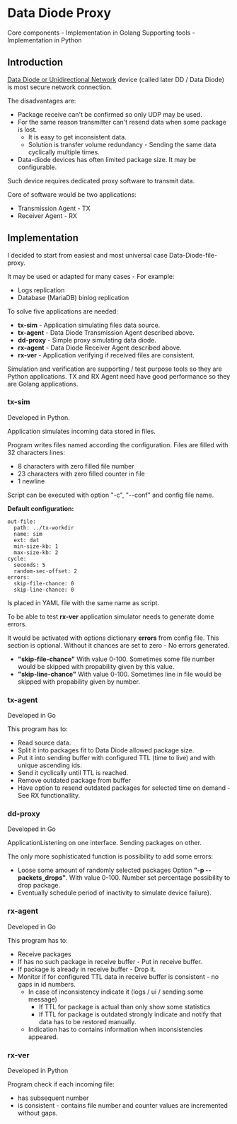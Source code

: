 # Data Diode Proxy

Core components - Implementation in Golang
Supporting tools - Implementation in Python

## Introduction

[Data Diode or Unidirectional Network](https://en.wikipedia.org/wiki/Unidirectional_network) device (called later DD / Data Diode) is most secure network connection.

The disadvantages are:

* Package receive can't be confirmed so only UDP may be used.
* For the same reason transmitter can't resend data when some package is lost.
  * It is easy to get inconsistent data.
  * Solution is transfer volume redundancy - Sending the same data cyclically multiple times.
* Data-diode devices has often limited package size. It may be configurable.

Such device requires dedicated proxy software to transmit data.

Core of software would be two applications:

* Transmission Agent - TX
* Receiver Agent - RX

## Implementation

I decided to start from easiest and most universal case Data-Diode-file-proxy.

It may be used or adapted for many cases - For example:

* Logs replication
* Database (MariaDB) binlog replication

To solve five applications are needed:

* **tx-sim** - Application simulating files data source.
* **tx-agent** - Data Diode Transmission Agent described above.
* **dd-proxy** - Simple proxy simulating data diode.
* **rx-agent** - Data Diode Receiver Agent described above.
* **rx-ver** - Application verifying if received files are consistent.

Simulation and verification are supporting / test purpose tools so they are Python applications.
TX and RX Agent need have good performance so they are Golang applications.

### tx-sim

Developed in Python.

Application simulates incoming data stored in files.

Program writes files named according the configuration. Files are filled with 32 characters lines:

* 8 characters with zero filled file number
* 23 characters with zero filled counter in file
* 1 newline

Script can be executed with option "-c", "--conf" and config file name.

**Default configuration:**

```yaml:no-line-numbers
out-file:
  path: ../tx-workdir
  name: sim
  ext: dat
  min-size-kb: 1
  max-size-kb: 2
cycle:
  seconds: 5
  random-sec-offset: 2
errors:
  skip-file-chance: 0
  skip-line-chance: 0
```

Is placed in YAML file with the same name as script.

To be able to test **rx-ver** application simulator needs to generate dome errors.

It would be activated with options dictionary **errors** from config file. This section is optional. Without it chances are set to zero - No errors generated.

* **"skip-file-chance"**
  With value 0-100. Sometimes some file number would be skipped with propability given by this value.
* **"skip-line-chance"**
  With value 0-100. Sometimes line in file would be skipped with propability given by number.

### tx-agent

Developed in Go

This program has to:

* Read source data.
* Split it into packages fit to Data Diode allowed package size.
* Put it into sending buffer with configured TTL (time to live) and with unique ascending ids.
* Send it cyclically until TTL is reached.
* Remove outdated package from buffer
* Have option to resend outdated packages for selected time on demand - See RX functionallity.

### dd-proxy

Developed in Go

ApplicationListening on one interface. Sending packages on other.

The only more sophisticated function is possibility to add some errors:

* Loose some amount of randomly selected packages
  Option **"-p --packets_drops"**. With value 0-100. Number set percentage possibility to drop package.
* Eventually schedule period of inactivity to simulate device failure).

### rx-agent

Developed in Go

This program has to:

* Receive packages
* If has no such package in receive buffer - Put in receive buffer.
* If package is already in receive buffer - Drop it.
* Monitor if for configured TTL data in receive buffer is consistent - no gaps in id numbers.
  * In case of inconsistency indicate it (logs / ui / sending some message)
    * If TTL for package is actual than only show some statistics
    * If TTL for package is outdated strongly indicate and notify that data has to be restored manually.  
  * Indication has to contains information when inconsistencies appeared.

### rx-ver

Developed in Python

Program check if each incoming file:

* has subsequent number
* is consistent - contains file number and counter values are incremented without gaps.
